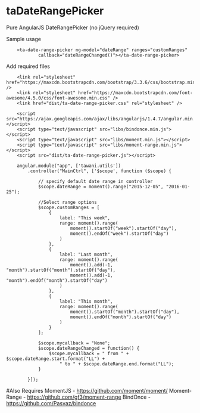 # taDateRangePicker
Pure AngularJS DateRangePicker (no jQuery required)

Sample usage

        <ta-date-range-picker ng-model="dateRange" ranges="customRanges" 
                callback="dateRangeChanged()"></ta-date-range-picker>

Add required files

        <link rel="stylesheet" href="https://maxcdn.bootstrapcdn.com/bootstrap/3.3.6/css/bootstrap.min.css" />
        <link rel="stylesheet" href="https://maxcdn.bootstrapcdn.com/font-awesome/4.5.0/css/font-awesome.min.css" />
        <link href="dist/ta-date-range-picker.css" rel="stylesheet" />
    
        <script src="https://ajax.googleapis.com/ajax/libs/angularjs/1.4.7/angular.min.js"></script>
        <script type="text/javascript" src="libs/bindonce.min.js"></script>
        <script type="text/javascript" src="libs/moment.min.js"></script>
        <script type="text/javascript" src="libs/moment-range.min.js"></script>
        <script src="dist/ta-date-range-picker.js"></script>

        angular.module("app", ['tawani.utils'])
            .controller("MainCtrl", ['$scope', function ($scope) {

                // specify default date range in controller
                $scope.dateRange = moment().range("2015-12-05", "2016-01-25");

                //Select range options
                $scope.customRanges = [
                    {
                        label: "This week",
                        range: moment().range(
                            moment().startOf("week").startOf("day"),
                            moment().endOf("week").startOf("day")
                        )
                    },
                    {
                        label: "Last month",
                        range: moment().range(
                            moment().add(-1, "month").startOf("month").startOf("day"),
                            moment().add(-1, "month").endOf("month").startOf("day")
                        )
                    },
                    {
                        label: "This month",
                        range: moment().range(
                            moment().startOf("month").startOf("day"),
                            moment().endOf("month").startOf("day")
                        )
                    }
                ];

                $scope.mycallback = "None";
                $scope.dateRangeChanged = function() {
                    $scope.mycallback = " from " + $scope.dateRange.start.format("LL") + 
                        " to " + $scope.dateRange.end.format("LL");
                }

            }]);

#Also Requires
MomentJS - https://github.com/moment/moment/
Moment-Range - https://github.com/gf3/moment-range
BindOnce - https://github.com/Pasvaz/bindonce

